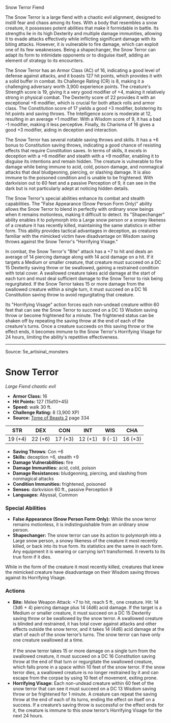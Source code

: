 <MonsterName/>Snow Terror</MonsterName>
<CreatureType/>Fiend</CreatureType>

<summary>The Snow Terror is a large fiend with a chaotic evil alignment, designed to instill fear and chaos among its foes. With a body that resembles a snow creature, it possesses potent abilities that make it formidable in battle. Its strengths lie in its high Dexterity and multiple damage immunities, allowing it to evade attacks effectively while inflicting significant damage with its biting attacks. However, it is vulnerable to fire damage, which can exploit one of its few weaknesses. Being a shapechanger, the Snow Terror can adapt its form to intimidate opponents or to disguise itself, adding an element of strategy to its encounters. </summary>

<detail>

The Snow Terror has an Armor Class (AC) of 16, indicating a good level of defense against attacks, and it boasts 127 hit points, which provides it with a solid buffer in combat. Its Challenge Rating (CR) is 8, making it a challenging adversary worth 3,900 experience points. The creature's Strength score is 19, giving it a very good modifier of +4, making it relatively strong in physical combat. The Dexterity score of 22 provides it with an exceptional +6 modifier, which is crucial for both attack rolls and armor class. The Constitution score of 17 yields a good +3 modifier, bolstering its hit points and saving throws. The Intelligence score is moderate at 12, resulting in an average +1 modifier. With a Wisdom score of 9, it has a bad -1 modifier, making it less perceptive. Finally, its Charisma of 16 gives a good +3 modifier, aiding in deception and interaction. 

The Snow Terror has several notable saving throws and skills. It has a +6 bonus to Constitution saving throws, indicating a good chance of resisting effects that require Constitution saves. In terms of skills, it excels in deception with a +6 modifier and stealth with a +9 modifier, enabling it to disguise its intentions and remain hidden. The creature is vulnerable to fire damage while being immune to acid, cold, poison damage, and nonmagical attacks that deal bludgeoning, piercing, or slashing damage. It is also immune to the poisoned condition and is unable to be frightened. With darkvision out to 60 feet and a passive Perception of 9, it can see in the dark but is not particularly adept at noticing hidden details.

The Snow Terror's special abilities enhance its combat and stealth capabilities. The "False Appearance (Snow Person Form Only)" ability allows the Snow Terror to blend in perfectly with ordinary snow beings when it remains motionless, making it difficult to detect. Its "Shapechanger" ability enables it to polymorph into a Large snow person or a snowy likeness of a creature it has recently killed, maintaining the same statistics in either form. This ability provides tactical advantages in deception, as creatures familiar with the mimicked victim have disadvantage on Wisdom saving throws against the Snow Terror's "Horrifying Visage."

In combat, the Snow Terror's "Bite" attack has a +7 to hit and deals an average of 14 piercing damage along with 14 acid damage on a hit. If it targets a Medium or smaller creature, that creature must succeed on a DC 15 Dexterity saving throw or be swallowed, gaining a restrained condition with total cover. A swallowed creature takes acid damage at the start of each turn and must deal sufficient damage to the Snow Terror to risk being regurgitated. If the Snow Terror takes 15 or more damage from the swallowed creature within a single turn, it must succeed on a DC 16 Constitution saving throw to avoid regurgitating that creature.

Its "Horrifying Visage" action forces each non-undead creature within 60 feet that can see the Snow Terror to succeed on a DC 13 Wisdom saving throw or become frightened for a minute. The frightened status can be shaken off by repeating the saving throw at the end of each of the creature's turns. Once a creature succeeds on this saving throw or the effect ends, it becomes immune to the Snow Terror's Horrifying Visage for 24 hours, limiting the ability's repetitive effectiveness.</detail>



---

Source: 5e_artisinal_monsters

# Snow Terror

*Large* *Fiend* *chaotic evil*

- **Armor Class:** 16
- **Hit Points:** 127 (15d10+45)
- **Speed:** walk 30 ft.
- **Challenge Rating:** 8 (3,900 XP)
- **Source:** [Tome of Beasts 2](https://koboldpress.com/kpstore/product/tome-of-beasts-2-for-5th-edition) page 334

| STR | DEX | CON | INT | WIS | CHA |
| --- | --- | --- | --- | --- | --- |
| 19 (+4) | 22 (+6) | 17 (+3) | 12 (+1) | 9 (-1) | 16 (+3) |

- **Saving Throws**: Con +6
- **Skills:** deception +6, stealth +9
- **Damage Vulnerabilities:** fire
- **Damage Immunities:** acid, cold, poison
- **Damage Resistances:** bludgeoning, piercing, and slashing from nonmagical attacks
- **Condition Immunities:** frightened, poisoned
- **Senses:** darkvision 60 ft., passive Perception 9
- **Languages:** Abyssal, Common

### Special Abilities

- **False Appearance (Snow Person Form Only):** While the snow terror remains motionless, it is indistinguishable from an ordinary snow person.
- **Shapechanger:** The snow terror can use its action to polymorph into a Large snow person, a snowy likeness of the creature it most recently killed, or back into its true form. Its statistics are the same in each form. Any equipment it is wearing or carrying isn’t transformed. It reverts to its true form if it dies.

While in the form of the creature it most recently killed, creatures that knew the mimicked creature have disadvantage on their Wisdom saving throws against its Horrifying Visage.

### Actions

- **Bite:** Melee Weapon Attack: +7 to hit, reach 5 ft., one creature. Hit: 14 (3d6 + 4) piercing damage plus 14 (4d6) acid damage. If the target is a Medium or smaller creature, it must succeed on a DC 15 Dexterity saving throw or be swallowed by the snow terror. A swallowed creature is blinded and restrained, it has total cover against attacks and other effects outside the snow terror, and it takes 14 (4d6) acid damage at the start of each of the snow terror’s turns. The snow terror can have only one creature swallowed at a time.<br><br>If the snow terror takes 15 or more damage on a single turn from the swallowed creature, it must succeed on a DC 16 Constitution saving throw at the end of that turn or regurgitate the swallowed creature, which falls prone in a space within 10 feet of the snow terror. If the snow terror dies, a swallowed creature is no longer restrained by it and can escape from the corpse by using 10 feet of movement, exiting prone.
- **Horrifying Visage:** Each non-undead creature within 60 feet of the snow terror that can see it must succeed on a DC 13 Wisdom saving throw or be frightened for 1 minute. A creature can repeat the saving throw at the end of each of its turns, ending the effect on itself on a success. If a creature’s saving throw is successful or the effect ends for it, the creature is immune to this snow terror’s Horrifying Visage for the next 24 hours.




